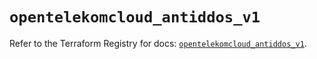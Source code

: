 # `opentelekomcloud_antiddos_v1`

Refer to the Terraform Registry for docs: [`opentelekomcloud_antiddos_v1`](https://registry.terraform.io/providers/opentelekomcloud/opentelekomcloud/1.36.45/docs/resources/antiddos_v1).
